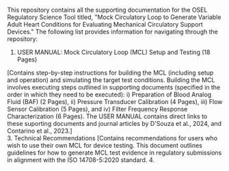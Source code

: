 This repository contains all the supporting documentation for the OSEL Regulatory Science Tool titled, "Mock Circulatory Loop to Generate Variable Adult Heart Conditions for Evaluating Mechanical Circulatory Support Devices." The following list provides information for navigating through the repository:
1. USER MANUAL: Mock Circulatory Loop (MCL) Setup and Testing (18 Pages)

[Contains step-by-step instructions for building the MCL (including setup and operation) and simulating the target test conditions. Building the MCL involves executing steps outlined in supporting documents (specified in the order in which they need to be executed): i) Preparation of Blood Analog Fluid (BAF) (2 Pages), ii) Pressure Transducer Calibration (4 Pages), iii) Flow Sensor Calibration (5 Pages), and iv) Filter Frequency Response Characterization (6 Pages). The USER MANUAL contains direct links to these suporting documents and journal articles by D'Souza et al., 2024, and Contarino et al., 2023.]  
3. Technical Recommendations [Contains recommendations for users who wish to use their own MCL for device testing. This document outlines guidelines for how to generate MCL test evidence in regulatory submissions in alignment with the ISO 14708-5:2020 standard.
4. 
